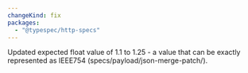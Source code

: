 ```yaml
---
changeKind: fix
packages:
  - "@typespec/http-specs"
---
```


Updated expected float value of 1.1 to 1.25 - a value that can be exactly represented as IEEE754 (specs/payload/json-merge-patch/).
